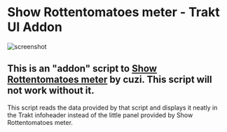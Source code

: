 # Show Rottentomatoes meter - Trakt UI Addon

![screenshot](https://imgur.com/HC0zWya.png)

## This is an "addon" script to [Show Rottentomatoes meter](https://greasyfork.org/en/scripts/35443-show-rottentomatoes-meter) by cuzi. This script will not work without it.

This script reads the data provided by that script and displays it neatly in the Trakt infoheader instead of the little panel provided by Show Rottentomatoes meter.
